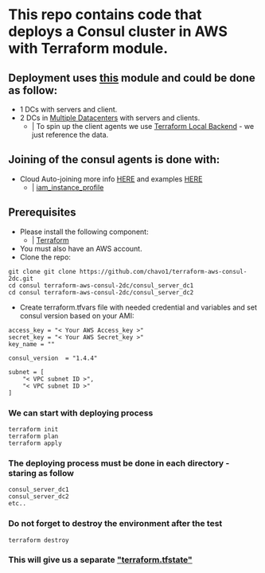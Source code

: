 # This repo contains code that deploys a Consul cluster in AWS with Terraform module. 
## Deployment uses [this](https://github.com/chavo1/aws-consul-terraform) module and could be done as follow:
- 1 DCs with servers and client.
- 2 DCs in [Multiple Datacenters](https://www.consul.io/docs/guides/datacenters.html) with servers and clients.
  - | To spin up the client agents we use [Terraform Local Backend](https://www.terraform.io/docs/backends/types/local.html#example-reference) - we just reference the data. 

## Joining of the consul agents is done with:
- Cloud Auto-joining more info [HERE](https://www.consul.io/docs/agent/cloud-auto-join.html) and examples [HERE](https://github.com/hashicorp-modules/consul-auto-join-instance-role-aws)
  - | [iam_instance_profile](https://www.terraform.io/docs/providers/aws/r/instance.html#iam_instance_profile)
## Prerequisites
- Please install the following component:
  - | [Terraform](https://www.terraform.io/)
- You must also have an AWS account. 
- Clone the repo:
```
git clone git clone https://github.com/chavo1/terraform-aws-consul-2dc.git
cd consul terraform-aws-consul-2dc/consul_server_dc1
cd consul terraform-aws-consul-2dc/consul_server_dc2
```
- Create terraform.tfvars file with needed credential and variables and set consul version based on your AMI:
```
access_key = "< Your AWS Access_key >"
secret_key = "< Your AWS Secret_key >"
key_name = ""

consul_version  = "1.4.4"

subnet = [
    "< VPC subnet ID >",
    "< VPC subnet ID >"
]
```
### We can start with deploying process
```
terraform init
terraform plan
terraform apply
```
### The deploying process must be done in each directory - staring as follow 
```
consul_server_dc1
consul_server_dc2
etc..
```

### Do not forget to destroy the environment after the test
```
terraform destroy
```
### This will give us a separate ["terraform.tfstate"](https://www.terraform.io/docs/state/) 
